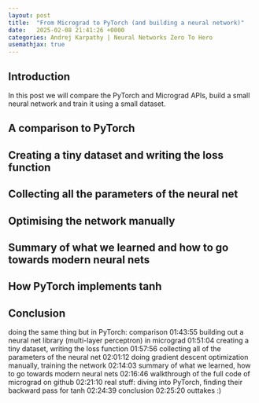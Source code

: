 ```yaml
---
layout: post
title:  "From Micrograd to PyTorch (and building a neural network)"
date:   2025-02-08 21:41:26 +0000
categories: Andrej Karpathy | Neural Networks Zero To Hero
usemathjax: true
---
```

## Introduction

In this post we will compare the PyTorch and Micrograd APIs, build a small neural network and train it using a small dataset.

## A comparison to PyTorch

## Creating a tiny dataset and writing the loss function

## Collecting all the parameters of the neural net

## Optimising the network manually

## Summary of what we learned and how to go towards modern neural nets

## How PyTorch implements tanh

## Conclusion
doing the same thing but in PyTorch: comparison
01:43:55 building out a neural net library (multi-layer perceptron) in micrograd
01:51:04 creating a tiny dataset, writing the loss function
01:57:56 collecting all of the parameters of the neural net
02:01:12 doing gradient descent optimization manually, training the network
02:14:03 summary of what we learned, how to go towards modern neural nets
02:16:46 walkthrough of the full code of micrograd on github
02:21:10 real stuff: diving into PyTorch, finding their backward pass for tanh
02:24:39 conclusion
02:25:20 outtakes :)
